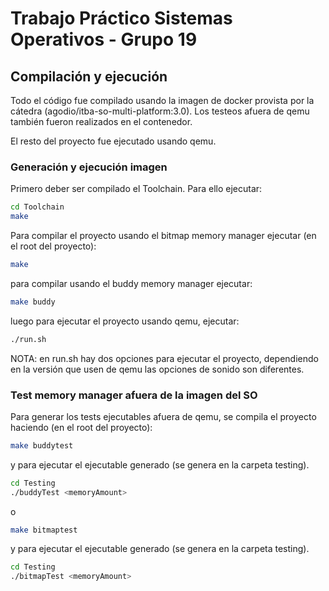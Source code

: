 # Trabajo Práctico Sistemas Operativos - Grupo 19

## Compilación y ejecución

Todo el código fue compilado usando la imagen de docker provista por la cátedra (agodio/itba-so-multi-platform:3.0). Los testeos afuera de qemu también fueron realizados en el contenedor.

El resto del proyecto fue ejecutado usando qemu.

### Generación y ejecución imagen

Primero deber ser compilado el Toolchain. Para ello ejecutar:
```bash
cd Toolchain
make
```

Para compilar el proyecto usando el bitmap memory manager ejecutar (en el root del proyecto):
```bash
make
```

para compilar usando el buddy memory manager ejecutar:
```bash
make buddy
```

luego para ejecutar el proyecto usando qemu, ejecutar:
```bash
./run.sh
```
NOTA: en run.sh hay dos opciones para ejecutar el proyecto, dependiendo en la versión que usen de qemu las opciones de sonido son diferentes.

### Test memory manager afuera de la imagen del SO

Para generar los tests ejecutables afuera de qemu, se compila el proyecto haciendo (en el root del proyecto):

```bash
make buddytest
```

y para ejecutar el ejecutable generado (se genera en la carpeta testing).

```bash
cd Testing
./buddyTest <memoryAmount>
```

o 

```bash
make bitmaptest
```

y para ejecutar el ejecutable generado (se genera en la carpeta testing).

```bash
cd Testing
./bitmapTest <memoryAmount>
